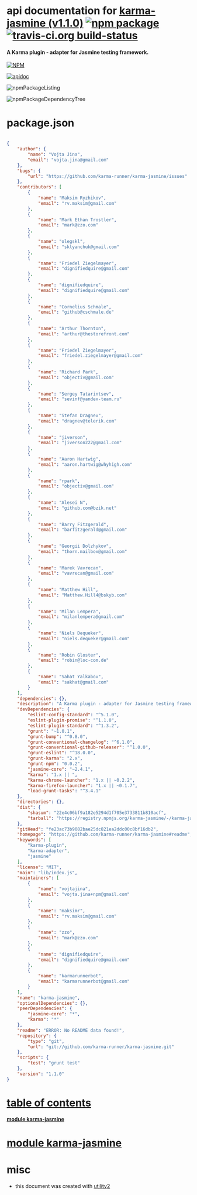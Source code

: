 # api documentation for  [karma-jasmine (v1.1.0)](https://github.com/karma-runner/karma-jasmine#readme)  [![npm package](https://img.shields.io/npm/v/npmdoc-karma-jasmine.svg?style=flat-square)](https://www.npmjs.org/package/npmdoc-karma-jasmine) [![travis-ci.org build-status](https://api.travis-ci.org/npmdoc/node-npmdoc-karma-jasmine.svg)](https://travis-ci.org/npmdoc/node-npmdoc-karma-jasmine)
#### A Karma plugin - adapter for Jasmine testing framework.

[![NPM](https://nodei.co/npm/karma-jasmine.png?downloads=true)](https://www.npmjs.com/package/karma-jasmine)

[![apidoc](https://npmdoc.github.io/node-npmdoc-karma-jasmine/build/screenCapture.buildNpmdoc.browser._2Fhome_2Ftravis_2Fbuild_2Fnpmdoc_2Fnode-npmdoc-karma-jasmine_2Ftmp_2Fbuild_2Fapidoc.html.png)](https://npmdoc.github.io/node-npmdoc-karma-jasmine/build/apidoc.html)

![npmPackageListing](https://npmdoc.github.io/node-npmdoc-karma-jasmine/build/screenCapture.npmPackageListing.svg)

![npmPackageDependencyTree](https://npmdoc.github.io/node-npmdoc-karma-jasmine/build/screenCapture.npmPackageDependencyTree.svg)



# package.json

```json

{
    "author": {
        "name": "Vojta Jina",
        "email": "vojta.jina@gmail.com"
    },
    "bugs": {
        "url": "https://github.com/karma-runner/karma-jasmine/issues"
    },
    "contributors": [
        {
            "name": "Maksim Ryzhikov",
            "email": "rv.maksim@gmail.com"
        },
        {
            "name": "Mark Ethan Trostler",
            "email": "mark@zzo.com"
        },
        {
            "name": "olegskl",
            "email": "sklyanchuk@gmail.com"
        },
        {
            "name": "Friedel Ziegelmayer",
            "email": "dignifiedquire@gmail.com"
        },
        {
            "name": "dignifiedquire",
            "email": "dignifiedquire@gmail.com"
        },
        {
            "name": "Cornelius Schmale",
            "email": "github@cschmale.de"
        },
        {
            "name": "Arthur Thornton",
            "email": "arthur@thestorefront.com"
        },
        {
            "name": "Friedel Ziegelmayer",
            "email": "friedel.ziegelmayer@gmail.com"
        },
        {
            "name": "Richard Park",
            "email": "objectiv@gmail.com"
        },
        {
            "name": "Sergey Tatarintsev",
            "email": "sevinf@yandex-team.ru"
        },
        {
            "name": "Stefan Dragnev",
            "email": "dragnev@telerik.com"
        },
        {
            "name": "jiverson",
            "email": "jiverson222@gmail.com"
        },
        {
            "name": "Aaron Hartwig",
            "email": "aaron.hartwig@whyhigh.com"
        },
        {
            "name": "rpark",
            "email": "objectiv@gmail.com"
        },
        {
            "name": "Alesei N",
            "email": "github.com@bzik.net"
        },
        {
            "name": "Barry Fitzgerald",
            "email": "barfitzgerald@gmail.com"
        },
        {
            "name": "Georgii Dolzhykov",
            "email": "thorn.mailbox@gmail.com"
        },
        {
            "name": "Marek Vavrecan",
            "email": "vavrecan@gmail.com"
        },
        {
            "name": "Matthew Hill",
            "email": "Matthew.Hill4@bskyb.com"
        },
        {
            "name": "Milan Lempera",
            "email": "milanlempera@gmail.com"
        },
        {
            "name": "Niels Dequeker",
            "email": "niels.dequeker@gmail.com"
        },
        {
            "name": "Robin Gloster",
            "email": "robin@loc-com.de"
        },
        {
            "name": "Sahat Yalkabov",
            "email": "sakhat@gmail.com"
        }
    ],
    "dependencies": {},
    "description": "A Karma plugin - adapter for Jasmine testing framework.",
    "devDependencies": {
        "eslint-config-standard": "^5.1.0",
        "eslint-plugin-promise": "^1.1.0",
        "eslint-plugin-standard": "^1.3.2",
        "grunt": "~1.0.1",
        "grunt-bump": "^0.8.0",
        "grunt-conventional-changelog": "^6.1.0",
        "grunt-conventional-github-releaser": "^1.0.0",
        "grunt-eslint": "^18.0.0",
        "grunt-karma": "2.x",
        "grunt-npm": "0.0.2",
        "jasmine-core": "~2.4.1",
        "karma": "1.x || ",
        "karma-chrome-launcher": "1.x || ~0.2.2",
        "karma-firefox-launcher": "1.x || ~0.1.7",
        "load-grunt-tasks": "^3.4.1"
    },
    "directories": {},
    "dist": {
        "shasum": "22e4c06bf9a182e5294d1f705e3733811b810acf",
        "tarball": "https://registry.npmjs.org/karma-jasmine/-/karma-jasmine-1.1.0.tgz"
    },
    "gitHead": "fe23ac73b9082bae25dc821ea2ddc00c8bf16db2",
    "homepage": "https://github.com/karma-runner/karma-jasmine#readme",
    "keywords": [
        "karma-plugin",
        "karma-adapter",
        "jasmine"
    ],
    "license": "MIT",
    "main": "lib/index.js",
    "maintainers": [
        {
            "name": "vojtajina",
            "email": "vojta.jina+npm@gmail.com"
        },
        {
            "name": "maksimr",
            "email": "rv.maksim@gmail.com"
        },
        {
            "name": "zzo",
            "email": "mark@zzo.com"
        },
        {
            "name": "dignifiedquire",
            "email": "dignifiedquire@gmail.com"
        },
        {
            "name": "karmarunnerbot",
            "email": "karmarunnerbot@gmail.com"
        }
    ],
    "name": "karma-jasmine",
    "optionalDependencies": {},
    "peerDependencies": {
        "jasmine-core": "*",
        "karma": "*"
    },
    "readme": "ERROR: No README data found!",
    "repository": {
        "type": "git",
        "url": "git://github.com/karma-runner/karma-jasmine.git"
    },
    "scripts": {
        "test": "grunt test"
    },
    "version": "1.1.0"
}
```



# <a name="apidoc.tableOfContents"></a>[table of contents](#apidoc.tableOfContents)

#### [module karma-jasmine](#apidoc.module.karma-jasmine)



# <a name="apidoc.module.karma-jasmine"></a>[module karma-jasmine](#apidoc.module.karma-jasmine)



# misc
- this document was created with [utility2](https://github.com/kaizhu256/node-utility2)
